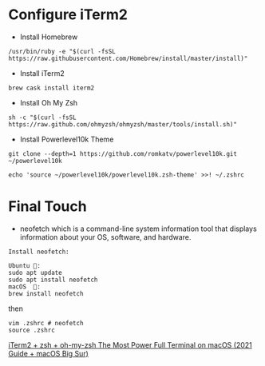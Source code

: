 # Configure iTerm2

- Install Homebrew
```
/usr/bin/ruby -e "$(curl -fsSL https://raw.githubusercontent.com/Homebrew/install/master/install)"
```
- Install iTerm2

```
brew cask install iterm2
```

- Install Oh My Zsh
```
sh -c "$(curl -fsSL https://raw.github.com/ohmyzsh/ohmyzsh/master/tools/install.sh)"
```
- Install Powerlevel10k Theme
```
git clone --depth=1 https://github.com/romkatv/powerlevel10k.git ~/powerlevel10k
```
```
echo 'source ~/powerlevel10k/powerlevel10k.zsh-theme' >>! ~/.zshrc
```
# Final Touch
* neofetch which is a command-line system information tool that displays information about your OS, software, and hardware.

`Install neofetch:`
```
Ubuntu 🐧: 
sudo apt update 
sudo apt install neofetch
macOS  🍎: 
brew install neofetch
```
then
```
vim .zshrc # neofetch
source .zshrc
```

[iTerm2 + zsh + oh-my-zsh The Most Power Full Terminal on macOS (2021 Guide + macOS Big Sur)](https://chamikakasun.medium.com/iterm2-zsh-oh-my-zsh-the-most-power-full-terminal-on-macos-2021-guide-macos-big-sur-5bb498976dc9)
